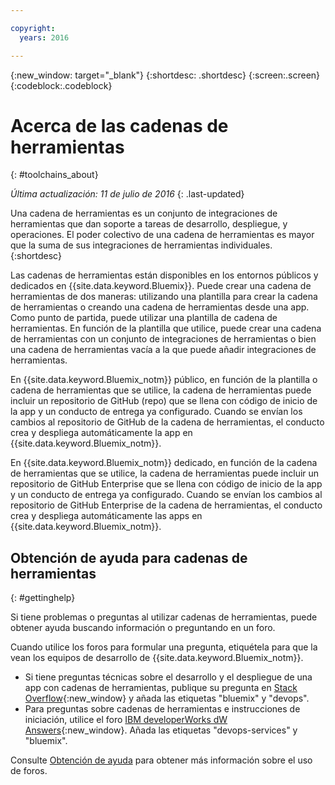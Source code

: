 ```yaml
---

copyright:
  years: 2016

---
```


{:new_window: target="_blank"}
{:shortdesc: .shortdesc}
{:screen:.screen}
{:codeblock:.codeblock}


# Acerca de las cadenas de herramientas    
{: #toolchains_about}  

*Última actualización: 11 de julio de 2016*
{: .last-updated}

Una cadena de herramientas es un conjunto de integraciones de herramientas que dan soporte a tareas de desarrollo, despliegue, y operaciones. El poder colectivo de una cadena de herramientas es mayor que la suma de sus integraciones de herramientas individuales.    
{:shortdesc}

Las cadenas de herramientas están disponibles en los entornos públicos y dedicados en {{site.data.keyword.Bluemix}}. Puede crear una cadena de herramientas de dos maneras: utilizando una plantilla para crear la cadena de herramientas o creando una cadena de herramientas desde una app. Como punto de partida, puede utilizar una plantilla de cadena de herramientas. En función de la plantilla que utilice, puede crear una cadena de herramientas con un conjunto de integraciones de herramientas o bien una cadena de herramientas vacía a la que puede añadir integraciones de herramientas.

En {{site.data.keyword.Bluemix_notm}} público, en función de la plantilla o cadena de herramientas que se utilice, la cadena de herramientas puede incluir un repositorio de GitHub (repo) que se llena con código de inicio de la app y un conducto de entrega ya configurado. Cuando se envían los cambios al repositorio de GitHub de la cadena de herramientas, el conducto crea y despliega automáticamente la app en {{site.data.keyword.Bluemix_notm}}. 

En {{site.data.keyword.Bluemix_notm}} dedicado, en función de la cadena de herramientas que se utilice, la cadena de herramientas puede incluir un repositorio de GitHub Enterprise que se llena con código de inicio de la app y un conducto de entrega ya configurado. Cuando se envían los cambios al repositorio de GitHub Enterprise de la cadena de herramientas, el conducto crea y despliega automáticamente las apps en {{site.data.keyword.Bluemix_notm}}.

## Obtención de ayuda para cadenas de herramientas 
{: #gettinghelp}

Si tiene problemas o preguntas al utilizar cadenas de herramientas, puede obtener ayuda buscando información o preguntando en un foro.  

Cuando utilice los foros para formular una pregunta, etiquétela para que la vean los equipos de desarrollo de {{site.data.keyword.Bluemix_notm}}.
<!--Insert the appropriate Stack Overflow tag for your service for <service_keyword> in URL and text below:  -->
* Si tiene preguntas técnicas sobre el desarrollo y el despliegue de una app con cadenas de herramientas, publique su pregunta en [Stack Overflow](http://stackoverflow.com/search?q=<service_keyword>+bluemix){:new_window} y añada las etiquetas "bluemix" y "devops".
* Para preguntas sobre cadenas de herramientas e instrucciones de iniciación, utilice el foro [IBM developerWorks dW Answers](https://developer.ibm.com/answers/topics/<service_name>/?smartspace=bluemix){:new_window}. Añada las etiquetas "devops-services" y "bluemix".

Consulte [Obtención de ayuda](https://www.{DomainName}/docs/support/index.html#getting-help) para obtener más información sobre el uso de foros.
